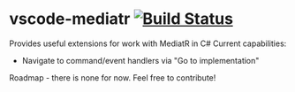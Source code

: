 # vscode-mediatr [![Build Status](https://travis-ci.org/delphiak/vscode-mediatr.svg?branch=master)](https://travis-ci.org/delphiak/vscode-mediatr)

Provides useful extensions for work with MediatR in C#
Current capabilities:
* Navigate to command/event handlers via "Go to implementation"

Roadmap - there is none for now. Feel free to contribute!